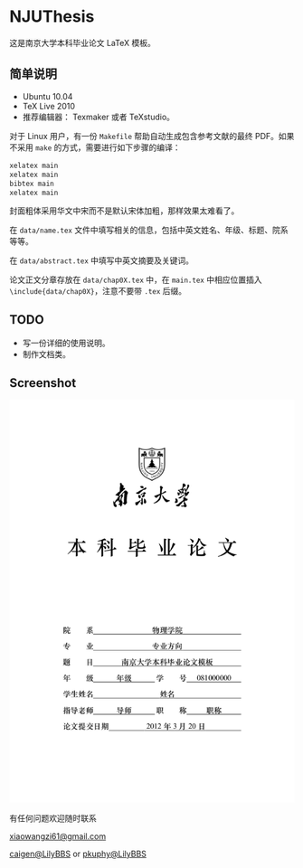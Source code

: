 NJUThesis
=========

这是南京大学本科毕业论文 LaTeX 模板。

简单说明
--------
 - Ubuntu 10.04
 - TeX Live 2010
 - 推荐编辑器： Texmaker 或者 TeXstudio。

对于 Linux 用户，有一份 `Makefile` 帮助自动生成包含参考文献的最终 PDF。如果不采用 `make` 的方式，需要进行如下步骤的编译：

	xelatex main
	xelatex main
	bibtex main
	xelatex main

封面粗体采用华文中宋而不是默认宋体加粗，那样效果太难看了。

在 `data/name.tex` 文件中填写相关的信息，包括中英文姓名、年级、标题、院系等等。

在 `data/abstract.tex` 中填写中英文摘要及关键词。

论文正文分章存放在 `data/chap0X.tex` 中，在 `main.tex` 中相应位置插入 `\include{data/chap0X}`，注意不要带 `.tex` 后缀。

TODO
-------
 - 写一份详细的使用说明。
 - 制作文档类。

Screenshot
--------
![screenshot](screenshot.png)

有任何问题欢迎随时联系

<xiaowangzi61@gmail.com>

[caigen@LilyBBS](http://bbs.nju.edu.cn/bbsqry?userid=caigen) or 
[pkuphy@LilyBBS](http://bbs.nju.edu.cn/bbsqry?userid=pkuphy)